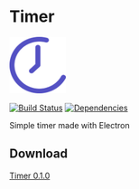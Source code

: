 # Timer

<img alt="logo" src="./logo.png" width="100" height="100">  
 
[![Build Status](https://travis-ci.com/04SeoHyun/Timer.svg?branch=master)](https://travis-ci.com/04SeoHyun/Timer)
[![Dependencies](https://david-dm.org/04SeoHyun/Timer.svg)](https://david-dm.org/04SeoHyun/Timer)  
  
Simple timer made with Electron

## Download

[Timer 0.1.0](https://github.com/04SeoHyun/Timer/releases/tag/0.1.0)
